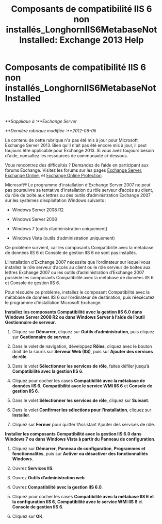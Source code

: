 ﻿---
title: 'Composants de compatibilité IIS 6 non installés_LonghornIIS6MetabaseNotInstalled: Exchange 2013 Help'
TOCTitle: Composants de compatibilité IIS 6 non installés_LonghornIIS6MetabaseNotInstalled
ms:assetid: 0bd52987-d3cc-496c-ac8c-d35591405195
ms:mtpsurl: https://technet.microsoft.com/fr-fr/library/ms.exch.setupreadiness.longhorniis6metabasenotinstalled(v=EXCHG.150)
ms:contentKeyID: 50477491
ms.date: 04/24/2018
mtps_version: v=EXCHG.150
ms.translationtype: HT
---

# Composants de compatibilité IIS 6 non installés\_LonghornIIS6MetabaseNotInstalled

 

_**Sapplique à :**Exchange Server_

_**Dernière rubrique modifiée :**2012-06-05_

Le contenu de cette rubrique n'a pas été mis à jour pour Microsoft Exchange Server 2013. Bien qu'il n'ait pas été encore mis à jour, il peut toujours être applicable pour Exchange 2013. Si vous avez toujours besoin d'aide, consultez les ressources de communauté ci-dessous.

Vous rencontrez des difficultés ? Demandez de l’aide en participant aux forums Exchange. Visitez les forums sur les pages [Exchange Server](https://go.microsoft.com/fwlink/p/?linkid=60612), [Exchange Online](https://go.microsoft.com/fwlink/p/?linkid=267542), et [Exchange Online Protection](https://go.microsoft.com/fwlink/p/?linkid=285351).

Microsoft® Le programme d’installation d’Exchange Server 2007 ne peut pas poursuivre sa tentative d’installation du rôle serveur d’accès au client, du rôle de boîte aux lettres ou des outils d’administration Exchange 2007 sur les systèmes d’exploitation Windows suivants :

  - Windows Server 2008 R2

  - Windows Server 2008

  - Windows 7 (outils d’administration uniquement)

  - Windows Vista (outils d’administration uniquement)

Ce problème survient, car les composants Compatibilité avec la métabase de données IIS 6 et Console de gestion IIS 6 ne sont pas installés.

L’installation d’Exchange 2007 nécessite que l’ordinateur sur lequel vous installez le rôle serveur d’accès au client ou le rôle serveur de boîtes aux lettres Exchange 2007 ou les outils d’administration d’Exchange 2007 possède les composants Compatibilité avec la métabase de données IIS 6 et Console de gestion IIS 6.

Pour résoudre ce problème, installez le composant Compatibilité avec la métabase de données IIS 6 sur l’ordinateur de destination, puis réexécutez le programme d’installation Microsoft Exchange.

**Installez les composants Compatibilité avec la gestion IIS 6.0 dans Windows Server 2008 R2 ou dans Windows Server à l’aide de l’outil Gestionnaire de serveur.**

1.  Cliquez sur **Démarrer**, cliquez sur **Outils d’administration**, puis cliquez sur **Gestionnaire de serveur**.

2.  Dans le volet de navigation, développez **Rôles**, cliquez avec le bouton droit de la souris sur **Serveur Web (IIS)**, puis sur **Ajouter des services de rôle**.

3.  Dans le volet **Sélectionner les services de rôle**, faites défiler jusqu’à **Compatibilité avec la gestion IIS 6**.

4.  Cliquez pour cocher les cases **Compatibilité avec la métabase de données IIS 6**, **Compatibilité avec le service WMI IIS 6** et **Console de gestion IIS 6**.

5.  Dans le volet **Sélectionner les services de rôle**, cliquez sur **Suivant**.

6.  Dans le volet **Confirmer les sélections pour l’installation**, cliquez sur **Installer**.

7.  Cliquez sur **Fermer** pour quitter l’Assistant Ajouter des services de rôle.

**Installer les composants Compatibilité avec la gestion IIS 6.0 dans Windows 7 ou dans Windows Vista à partir du Panneau de configuration.**

1.  Cliquez sur **Démarrer**, **Panneau de configuration**, **Programmes et fonctionnalités**, puis sur **Activer ou désactiver des fonctionnalités Windows**.

2.  Ouvrez **Services IIS**.

3.  Ouvrez **Outils d’administration web**.

4.  Ouvrez **Compatibilité avec la gestion IIS 6.0**.

5.  Cliquez pour cocher les cases **Compatibilité avec la métabase IIS 6 et la configuration IIS 6**, **Compatibilité avec le service WMI IIS 6** et **Console de gestion IIS 6**.

6.  Cliquez sur **OK**.

